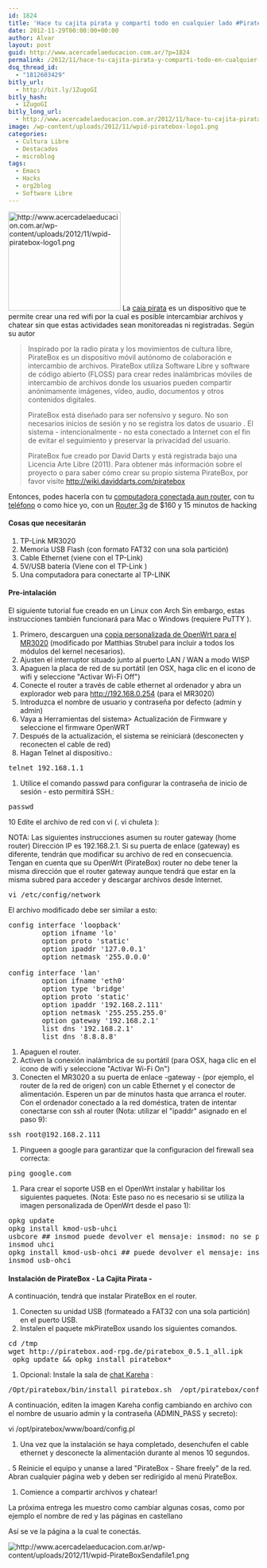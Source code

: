 ```yaml
---
id: 1824
title: 'Hace tu cajita pirata y compartí todo en cualquier lado #PirateBox'
date: 2012-11-29T00:00:00+00:00
author: Alvar
layout: post
guid: http://www.acercadelaeducacion.com.ar/?p=1824
permalink: /2012/11/hace-tu-cajita-pirata-y-comparti-todo-en-cualquier-lado-piratebox/
dsq_thread_id:
  - "1812603429"
bitly_url:
  - http://bit.ly/1ZugoGI
bitly_hash:
  - 1ZugoGI
bitly_long_url:
  - http://www.acercadelaeducacion.com.ar/2012/11/hace-tu-cajita-pirata-y-comparti-todo-en-cualquier-lado-piratebox/
image: /wp-content/uploads/2012/11/wpid-piratebox-logo1.png
categories:
  - Cultura Libre
  - Destacados
  - microblog
tags:
  - Emacs
  - Hacks
  - org2blog
  - Software Libre
---
```

<img class="alignleft" src="http://www.acercadelaeducacion.com.ar/wp-content/uploads/2012/11/wpid-piratebox-logo1.png" alt="http://www.acercadelaeducacion.com.ar/wp-content/uploads/2012/11/wpid-piratebox-logo1.png" width="226" height="199" /> La <a href="http://wiki.daviddarts.com/PirateBox_DIY">caja pirata</a> es un dispositivo que te permite crear una red wifi por la cual es posible intercambiar archivos y chatear sin que estas actividades sean monitoreadas ni registradas. Según su autor
<blockquote>Inspirado por la radio pirata y los movimientos de cultura libre, PirateBox es un dispositivo móvil autónomo de colaboración e intercambio de archivos. PirateBox utiliza Software Libre y software de código abierto (FLOSS) para crear redes inalámbricas móviles de intercambio de archivos donde los usuarios pueden compartir anónimamente imágenes, vídeo, audio, documentos y otros contenidos digitales.

PirateBox está diseñado para ser nofensivo y seguro. No son necesarios inicios de sesión y no se registra los datos de usuario . El sistema - intencionalmente - no esta conectado a Internet con el fin de evitar el seguimiento y preservar la privacidad del usuario.

PirateBox fue creado por David Darts y está registrada bajo una Licencia Arte Libre (2011). Para obtener más información sobre el proyecto o para saber cómo crear su propio sistema PirateBox, por favor visite <a href="http://wiki.daviddarts.com/piratebox">http://wiki.daviddarts.com/piratebox</a></blockquote>
Entonces, podes hacerla con tu <a href="http://wiki.daviddarts.com/PirateBox_DIY#Install_PirateBox_on_a_Plug_Computer">computadora conectada aun router</a>, con tu <a href="#wiki.daviddarts.com-PirateBox_DIY">teléfono</a> o como hice yo, con un <a href="http://wiki.daviddarts.com/PirateBox_DIY_OpenWrt">Router 3g</a> de $160 y 15 minutos de hacking
<div id="outline-container-1" class="outline-4">
<h4 id="sec-1">Cosas que necesitarán</h4>
<div id="text-1" class="outline-text-4">
<ol>
	<li>TP-Link MR3020</li>
	<li>Memoria USB Flash (con formato FAT32 con una sola partición)</li>
	<li>Cable Ethernet (viene con el TP-Link)</li>
	<li>5V/USB batería (Viene con el TP-Link )</li>
	<li>Una computadora para conectarte al TP-LINK</li>
</ol>
</div>
</div>
<div id="outline-container-2" class="outline-4">
<h4 id="sec-2">Pre-intalación</h4>
<div id="text-2" class="outline-text-4">

El siguiente tutorial fue creado en un Linux con Arch Sin embargo, estas instrucciones también funcionará para Mac o Windows (requiere PuTTY ).
<ol>
	<li>Primero, descarguen una <a href="http://piratebox.aod-rpg.de/openwrt-ar71xx-generic-tl-mr3020-v1-squashfs-factory.bin">copia personalizada de OpenWrt para el MR3020</a> (modificado por Matthias Strubel para incluir a todos los módulos del kernel necesarios).</li>
	<li>Ajusten el interruptor situado junto al puerto LAN / WAN a modo WISP</li>
	<li>Apaguen la placa de red de su portátil (en OSX, haga clic en el icono de wifi y seleccione "Activar Wi-Fi Off")</li>
	<li>Conecte el router a través de cable ethernet al ordenador y abra un explorador web para <a href="http://192.168.0.254">http://192.168.0.254</a> (para el MR3020)</li>
	<li>Introduzca el nombre de usuario y contraseña por defecto (admin y admin)</li>
	<li>Vaya a Herramientas del sistema&gt; Actualización de Firmware y seleccione el firmware OpenWRT</li>
	<li>Después de la actualización, el sistema se reiniciará (desconecten y reconecten el cable de red)</li>
	<li>Hagan Telnet al dispositivo.:</li>
</ol>
<pre class="src src-bash">telnet 192.168.1.1</pre>
<ol>
	<li>Utilice el comando passwd para configurar la contraseña de inicio de sesión - esto permitirá SSH.:</li>
</ol>
<pre class="src src-bash">passwd</pre>
10 Edite el archivo de red con vi (. vi chuleta ):

NOTA: Las siguientes instrucciones asumen su router gateway (home router) Dirección IP es 192.168.2.1. Si su puerta de enlace (gateway) es diferente, tendrán que modificar su archivo de red en consecuencia. Tengan en cuenta que su OpenWrt (PirateBox) router no debe tener la misma dirección que el router gateway aunque tendrá que estar en la misma subred para acceder y descargar archivos desde Internet.
<pre class="src src-bash">vi /etc/config/network</pre>
El archivo modificado debe ser similar a esto:
<pre class="src src-bash">config interface 'loopback'                                                               
        option ifname 'lo'                                                                
        option proto 'static'                                                             
        option ipaddr '127.0.0.1'                                                         
        option netmask '255.0.0.0'                                                        

config interface 'lan'                                                                    
        option ifname 'eth0'                                                              
        option type 'bridge'                                                              
        option proto 'static'                                                             
        option ipaddr '192.168.2.111'                                                       
        option netmask '255.255.255.0'                                                    
        option gateway '192.168.2.1'                                                     
        list dns '192.168.2.1'                                                           
        list dns '8.8.8.8'</pre>
<ol>
	<li>Apaguen el router.</li>
	<li>Activen la conexión inalámbrica de su portátil (para OSX, haga clic en el icono de wifi y seleccione "Activar Wi-Fi On")</li>
	<li>Conecten el MR3020 a su puerta de enlace -gateway - (por ejemplo, el router de la red de origen) con un cable Ethernet y el conector de alimentación. Esperen un par de minutos hasta que arranca el router. Con el ordenador conectado a la red doméstica, traten de intentar conectarse con ssh al router (Nota: utilizar el "ipaddr" asignado en el paso 9):</li>
</ol>
<pre class="src src-bash">ssh root@192.168.2.111</pre>
<ol>
	<li>Pingueen a google para garantizar que la configuracion del firewall sea correcta:</li>
</ol>
<pre class="src src-bash">ping google.com</pre>
<ol>
	<li>Para crear el soporte USB en el OpenWrt instalar y habilitar los siguientes paquetes. (Nota: Este paso no es necesario si se utiliza la imagen personalizada de OpenWrt desde el paso 1):</li>
</ol>
<pre class="src src-bash">opkg update
opkg install kmod-usb-uhci
usbcore ## insmod puede devolver el mensaje: insmod: no se puede insertar 'usbcore': File exists
insmod uhci
opkg install kmod-usb-ohci ## puede devolver el mensaje: instalado en la raíz está actualizado.
insmod usb-ohci</pre>
</div>
</div>
<div id="outline-container-3" class="outline-4">
<h4 id="sec-3">Instalación de PirateBox - La Cajita Pirata -</h4>
<div id="text-3" class="outline-text-4">

A continuación, tendrá que instalar PirateBox en el router.
<ol>
	<li>Conecten su unidad USB (formateado a FAT32 con una sola partición) en el puerto USB.</li>
	<li>Instalen el paquete mkPirateBox usando los siguientes comandos.</li>
</ol>
<pre class="src src-bash">cd /tmp
wget http://piratebox.aod-rpg.de/piratebox_0.5.1_all.ipk
 opkg update &amp;&amp; opkg install piratebox*</pre>
<ol>
	<li>Opcional: Instale la sala de <a href="http://wakaba.c3.cx/s/web/wakaba_kareha">chat Kareha</a> :</li>
</ol>
<pre class="src src-bash">/Opt/piratebox/bin/install_piratebox.sh  /opt/piratebox/conf/piratebox.conf imageboard</pre>
A continuación, editen la imagen Kareha config cambiando en archivo con el nombre de usuario admin y la contraseña (ADMIN_PASS y secreto):

vi /opt/piratebox/www/board/config.pl
<ol>
	<li>Una vez que la instalación se haya completado, desenchufen el cable ethernet y desconecte la alimentación durante al menos 10 segundos.</li>
</ol>
. 5 Reinicie el equipo y unanse a lared "PirateBox - Share freely" de la red. Abran cualquier página web y deben ser redirigido al menú PirateBox.
<ol>
	<li>Comience a compartir archivos y chatear!</li>
</ol>
La próxima entrega les muestro como cambiar algunas cosas, como por ejemplo el nombre de red y las páginas en castellano

Así se ve la página a la cual te conectás.

<img src="http://www.acercadelaeducacion.com.ar/wp-content/uploads/2012/11/wpid-PirateBoxSendafile1.png" alt="http://www.acercadelaeducacion.com.ar/wp-content/uploads/2012/11/wpid-PirateBoxSendafile1.png" />

</div>
</div>